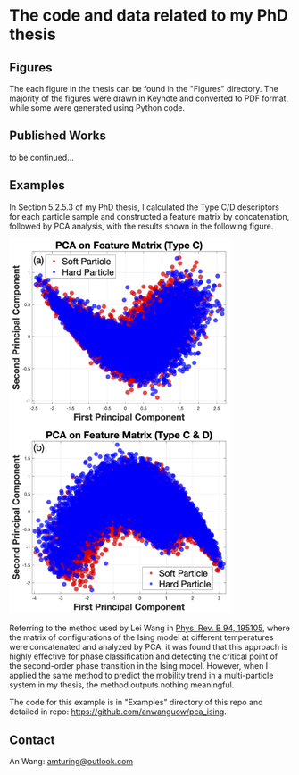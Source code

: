 The code and data related to my PhD thesis
==============

Figures
-----------------
The each figure in the thesis can be found in the "Figures" directory. The majority of the figures were drawn in Keynote and converted to PDF format, while some were generated using Python code.

Published Works
-----------------
to be continued...

Examples 
-----------------
In Section 5.2.5.3 of my PhD thesis, I calculated the Type C/D descriptors for each particle sample and constructed a feature matrix by concatenation, followed by PCA analysis, with the results shown in the following figure.

<img src="Figures/Chapter_5_PRE_Network/FIG_7.png" alt="fig1" width="400">

Referring to the method used by Lei Wang in [Phys. Rev. B 94, 195105](https://journals.aps.org/prb/abstract/10.1103/PhysRevB.94.195105), where the matrix of configurations of the Ising model at different temperatures were concatenated and analyzed by PCA, it was found that this approach is highly effective for phase classification and detecting the critical point of the second-order phase transition in the Ising model. However, when I applied the same method to predict the mobility trend in a multi-particle system in my thesis, the method outputs nothing meaningful.

The code for this example is in "Examples" directory of this repo and detailed in repo: https://github.com/anwanguow/pca_ising.

Contact
-----------------
An Wang: amturing@outlook.com 
